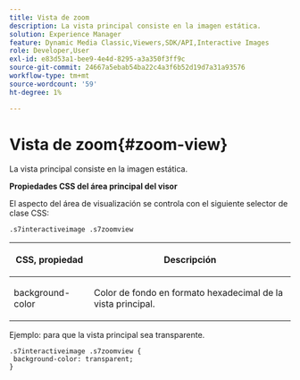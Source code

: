 ```yaml
---
title: Vista de zoom
description: La vista principal consiste en la imagen estática.
solution: Experience Manager
feature: Dynamic Media Classic,Viewers,SDK/API,Interactive Images
role: Developer,User
exl-id: e83d53a1-bee9-4e4d-8295-a3a350f3ff9c
source-git-commit: 24667a5ebab54ba22c4a3f6b52d19d7a31a93576
workflow-type: tm+mt
source-wordcount: '59'
ht-degree: 1%

---
```


# Vista de zoom{#zoom-view}

La vista principal consiste en la imagen estática.

<!--<a id="section_061E550C1C1D4DB2BD663A898895B38C"></a>-->

**Propiedades CSS del área principal del visor**

El aspecto del área de visualización se controla con el siguiente selector de clase CSS:

```
.s7interactiveimage .s7zoomview
```

<table id="table_94EE3F5BBE4547C0B4943471CEE7EDE4"> 
 <thead> 
  <tr> 
   <th colname="col1" class="entry"> <p> CSS, propiedad </p> </th> 
   <th colname="col2" class="entry"> <p>Descripción </p> </th> 
  </tr> 
 </thead>
 <tbody> 
  <tr> 
   <td colname="col1"> <p> <span class="codeph"> background-color  </span> </p> </td> 
   <td colname="col2"> <p> Color de fondo en formato hexadecimal de la vista principal. </p> </td> 
  </tr> 
 </tbody> 
</table>

Ejemplo: para que la vista principal sea transparente.

```
.s7interactiveimage .s7zoomview { 
 background-color: transparent; 
}
```
